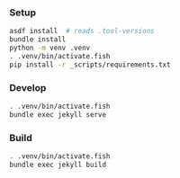 ### Setup

```bash
asdf install  # reads .tool-versions
bundle install
python -m venv .venv
. .venv/bin/activate.fish
pip install -r _scripts/requirements.txt
```

### Develop

```bash
. .venv/bin/activate.fish
bundle exec jekyll serve
```

### Build

```bash
. .venv/bin/activate.fish
bundle exec jekyll build
```
